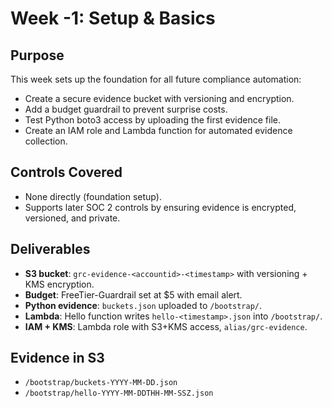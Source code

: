 # Week -1: Setup & Basics

## Purpose
This week sets up the foundation for all future compliance automation:
- Create a secure evidence bucket with versioning and encryption.
- Add a budget guardrail to prevent surprise costs.
- Test Python boto3 access by uploading the first evidence file.
- Create an IAM role and Lambda function for automated evidence collection.

## Controls Covered
- None directly (foundation setup).
- Supports later SOC 2 controls by ensuring evidence is encrypted, versioned, and private.

## Deliverables
- **S3 bucket**: `grc-evidence-<accountid>-<timestamp>` with versioning + KMS encryption.
- **Budget**: FreeTier-Guardrail set at $5 with email alert.
- **Python evidence**: `buckets.json` uploaded to `/bootstrap/`.
- **Lambda**: Hello function writes `hello-<timestamp>.json` into `/bootstrap/`.
- **IAM + KMS**: Lambda role with S3+KMS access, `alias/grc-evidence`.

## Evidence in S3
- `/bootstrap/buckets-YYYY-MM-DD.json`
- `/bootstrap/hello-YYYY-MM-DDTHH-MM-SSZ.json`
